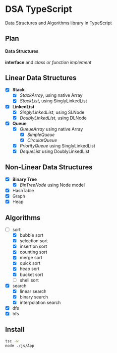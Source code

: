 # DSA TypeScript

Data Structures and Algorithms library in TypeScript

## Plan

#### Data Structures

**interface** and _class or function implement_

## Linear Data Structures

- [x] **Stack**
  - [x] _StackArray_, using native Array
  - [x] _StackList_, using SinglyLinkedList
- [x] **LinkedList**
  - [x] _SinglyLinkedList_, using SLNode
  - [x] _DoublyLinkedList_, using DLNode
- [x] **Queue**
  - [x] _QueueArray_ using native Array
    - [x] _SimpleQueue_
    - [x] _CircularQueue_
  - [x] _PriorityQueue_ using SinglyLinkedList
  - [x] _DequeList_ using DoublyLinkedList
  <!-- - [ ] **Data Frame** -->

## Non-Linear Data Structures

- [x] **Binary Tree**
  - [x] _BinTreeNode_ using Node model
- [x] HashTable
- [x] Graph
- [x] Heap

## Algorithms

- [ ] sort
  - [x] bubble sort
  - [x] selection sort
  - [x] insertion sort
  - [x] counting sort
  - [x] merge sort
  - [x] quick sort
  - [x] heap sort
  - [x] bucket sort
  - [ ] shell sort
- [x] search
  - [x] linear search
  - [x] binary search
  - [x] interpolation search
- [x] dfs
- [x] bfs
<!-- - [ ] greedy -->

## Install

```bash
tsc -w
node ./js/App
```
